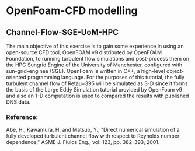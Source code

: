 # OpenFoam-CFD modelling
## Channel-Flow-SGE-UoM-HPC
The main objective of this exercise is to gain some experience in using an open-source CFD tool, OpenFOAM v9 distributed by OpenFOAM Foundation, to running turbulent flow simulations and post-process them on the HPC Sungrid Engine of the University of Manchester, configured with sun-grid-enginee (SGE). 
OpenFoam is written in C++, a high-level object-oriented programming language. For the purposes of this tutorial, the fully turbulent channel flow of Retau=395 will be simulated as 3-D since it forms the basis of the Large Eddy Simulation tutorial provided by OpenFoam v9 and also an 1-D computation is used to compared the results with published DNS data.

### Reference:
Abe, H., Kawamura, H. and  Matsuo, Y., "Direct numerical simulation of a fully developed turbulent channel flow with respect to Reynolds number dependence," ASME J. Fluids Eng., vol. 123, pp. 382-393, 2001.
